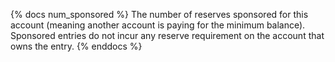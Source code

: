 {% docs num_sponsored %}
The number of reserves sponsored for this account (meaning another account is paying for the minimum balance). Sponsored entries do not incur any reserve requirement on the account that owns the entry.
{% enddocs %}
